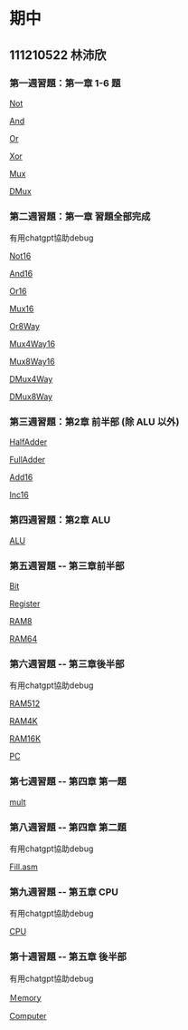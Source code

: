 # 期中
## 111210522 林沛欣

### 第一週習題：第一章 1-6 題
[Not](https://github.com/linpeic/_co/blob/master/01/Not.hdl)

[And](https://github.com/linpeic/_co/blob/master/01/And.hdl)

[Or](https://github.com/linpeic/_co/blob/master/01/Or.hdl)

[Xor](https://github.com/linpeic/_co/blob/master/01/Xor.hdl)

[Mux](https://github.com/linpeic/_co/blob/master/01/Mux.hdl)

[DMux](https://github.com/linpeic/_co/blob/master/01/DMux.hdl)

### 第二週習題：第一章 習題全部完成
有用chatgpt協助debug

[Not16](https://github.com/linpeic/_co/blob/master/01/Not16.hdl)

[And16](https://github.com/linpeic/_co/blob/master/01/And16.hdl)

[Or16](https://github.com/linpeic/_co/blob/master/01/Or16.hdl)

[Mux16](https://github.com/linpeic/_co/blob/master/01/Mux16.hdl)

[Or8Way](https://github.com/linpeic/_co/blob/master/01/Or8Way.hdl)

[Mux4Way16](https://github.com/linpeic/_co/blob/master/01/Mux4Way16.hdl)

[Mux8Way16](https://github.com/linpeic/_co/blob/master/01/Mux8Way16.hdl)

[DMux4Way](https://github.com/linpeic/_co/blob/master/01/DMux4Way.hdl)

[DMux8Way](https://github.com/linpeic/_co/blob/master/01/DMux8Way.hdl)

### 第三週習題：第2章 前半部 (除 ALU 以外)
[HalfAdder](https://github.com/linpeic/_co/blob/master/02/HalfAdder.hdl)

[FullAdder](https://github.com/linpeic/_co/blob/master/02/FullAdder.hdl)

[Add16](https://github.com/linpeic/_co/blob/master/02/Add16.hdl)

[Inc16](https://github.com/linpeic/_co/blob/master/02/Inc16.hdl)

### 第四週習題：第2章 ALU 
[ALU](https://github.com/linpeic/_co/blob/master/02/ALU.hdl)

### 第五週習題 -- 第三章前半部

[Bit](https://github.com/linpeic/_co/blob/master/03/a/Bit.hdl)

[Register](https://github.com/linpeic/_co/blob/master/03/a/Register.hdl)

[RAM8](https://github.com/linpeic/_co/blob/master/03/a/RAM8.hdl)

[RAM64](https://github.com/linpeic/_co/blob/master/03/a/RAM64.hdl)

### 第六週習題 -- 第三章後半部
有用chatgpt協助debug

[RAM512](https://github.com/linpeic/_co/blob/master/03/b/RAM512.hdl)

[RAM4K](https://github.com/linpeic/_co/blob/master/03/b/RAM4K.hdl)

[RAM16K](https://github.com/linpeic/_co/blob/master/03/b/RAM16K.hdl)

[PC](https://github.com/linpeic/_co/blob/master/03/a/PC.hdl)

### 第七週習題 -- 第四章 第一題
[mult](https://github.com/linpeic/_co/tree/master/04/mult)

### 第八週習題 -- 第四章 第二題
有用chatgpt協助debug

[Fill.asm](https://github.com/linpeic/_co/blob/master/04/fill/Fill.asm)

### 第九週習題 -- 第五章 CPU
有用chatgpt協助debug

[CPU](https://github.com/linpeic/_co/blob/master/05/CPU.hdl)

### 第十週習題 -- 第五章 後半部
有用chatgpt協助debug

[Ｍemory](https://github.com/linpeic/_co/blob/master/05/Memory.hdl)

[Computer](https://github.com/linpeic/_co/blob/master/05/Computer.hdl)